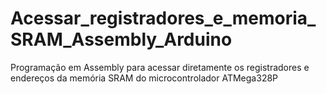 # Acessar_registradores_e_memoria_SRAM_Assembly_Arduino
 Programação em Assembly para acessar diretamente os registradores e endereços da memória SRAM do microcontrolador ATMega328P
